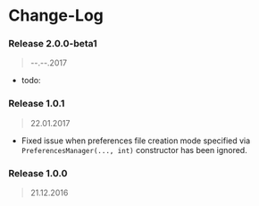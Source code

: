 Change-Log
===============

### Release 2.0.0-beta1 ###
> --.--.2017

- todo:

### Release 1.0.1 ###
> 22.01.2017

- Fixed issue when preferences file creation mode specified via `PreferencesManager(..., int)`
  constructor has been ignored.

### Release 1.0.0 ###
> 21.12.2016
